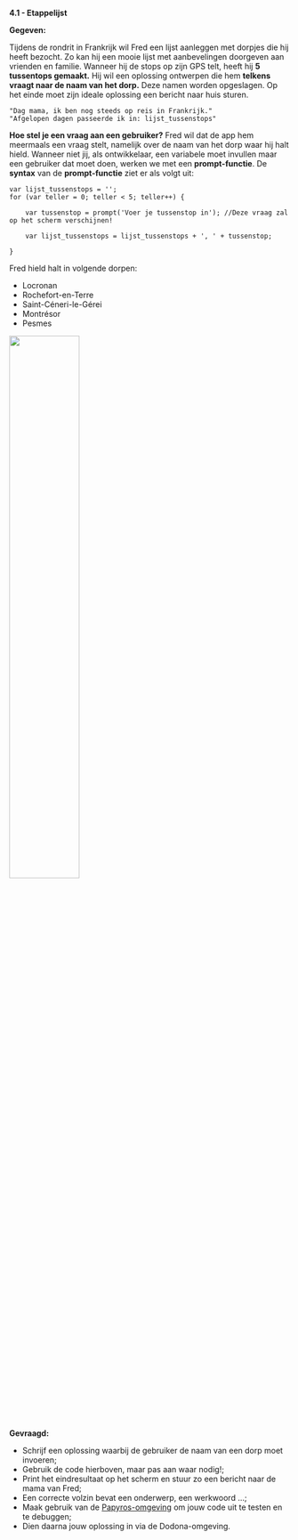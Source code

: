 **4.1 - Etappelijst**


**Gegeven:**

Tijdens de rondrit in Frankrijk wil Fred een lijst aanleggen met dorpjes die hij heeft bezocht. Zo kan hij een mooie lijst met aanbevelingen doorgeven 
aan vrienden en familie. Wanneer hij de stops op zijn GPS telt, heeft hij **5 tussentops gemaakt.** Hij wil een oplossing ontwerpen die hem **telkens vraagt naar 
de naam van het dorp.** Deze namen worden opgeslagen. Op het einde moet zijn ideale oplossing een bericht naar huis sturen. 

```
"Dag mama, ik ben nog steeds op reis in Frankrijk."
"Afgelopen dagen passeerde ik in: lijst_tussenstops"

```
**Hoe stel je een vraag aan een gebruiker?**
Fred wil dat de app hem meermaals een vraag stelt, namelijk over de naam van het dorp waar hij halt hield. 
Wanneer niet jij, als ontwikkelaar, een variabele moet invullen maar een gebruiker dat moet doen, werken we met een **prompt-functie**.
De **syntax** van de **prompt-functie** ziet er als volgt uit: 

```
var lijst_tussenstops = '';
for (var teller = 0; teller < 5; teller++) { 

	var tussenstop = prompt('Voer je tussenstop in'); //Deze vraag zal op het scherm verschijnen! 
    
    var lijst_tussenstops = lijst_tussenstops + ', ' + tussenstop; 
    
}

```

Fred hield halt in volgende dorpen: 
* Locronan
* Rochefort-en-Terre
* Saint-Céneri-le-Gérei
* Montrésor
* Pesmes


<img src="https://images.pexels.com/photos/2996306/pexels-photo-2996306.jpeg?auto=compress&cs=tinysrgb&w=1260&h=750&dpr=1" width="50%"/>

**Gevraagd:**

* Schrijf een oplossing waarbij de gebruiker de naam van een dorp moet invoeren; 
* Gebruik de code hierboven, maar pas aan waar nodig!; 
* Print het eindresultaat op het scherm en stuur zo een bericht naar de mama van Fred; 
* Een correcte volzin bevat een onderwerp, een werkwoord ...;
* Maak gebruik van de [Papyros-omgeving](https://papyros.dodona.be/?locale=nl&language=JavaScript) om jouw code uit te testen en te debuggen;
* Dien daarna jouw oplossing in via de Dodona-omgeving. 